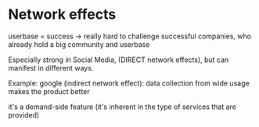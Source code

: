 # Network effects
userbase = success -> really hard to challenge successful companies, who already hold a big community and userbase

Especially strong in Social Media, (DIRECT network effects), but can manifest in different ways. 

Example: google (indirect network effect): data collection from wide usage makes the product better

it's a demand-side feature (it's inherent in the type of services that are provided)

